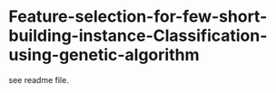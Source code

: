 # Feature-selection-for-few-short-building-instance-Classification-using-genetic-algorithm
see readme file.
